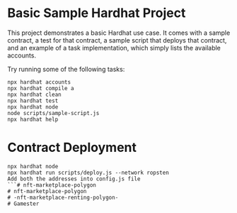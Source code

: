 # Basic Sample Hardhat Project

This project demonstrates a basic Hardhat use case. It comes with a sample contract, a test for that contract, a sample script that deploys that contract, and an example of a task implementation, which simply lists the available accounts.

Try running some of the following tasks:

```shell
npx hardhat accounts
npx hardhat compile a
npx hardhat clean
npx hardhat test
npx hardhat node
node scripts/sample-script.js
npx hardhat help
```

# Contract Deployment

```shell
npx hardhat node
npx hardhat run scripts/deploy.js --network ropsten
Add both the addresses into config.js file
```# nft-marketplace-polygon
# nft-marketplace-polygon
# -nft-marketplace-renting-polygon-
# Gamester
